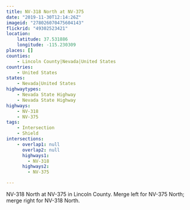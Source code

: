 ```yaml
---
title: NV-318 North at NV-375
date: "2019-11-30T12:14:26Z"
imageid: "278026070475604143"
flickrid: "49302523421"
location:
    latitude: 37.531886
    longitude: -115.230309
places: []
counties:
    - Lincoln County|Nevada|United States
countries:
    - United States
states:
    - Nevada|United States
highwaytypes:
    - Nevada State Highway
    - Nevada State Highway
highways:
    - NV-318
    - NV-375
tags:
    - Intersection
    - Shield
intersections:
    - overlap1: null
      overlap2: null
      highways1:
        - NV-318
      highways2:
        - NV-375

---
```

NV-318 North at NV-375 in Lincoln County.  Merge left for NV-375 North; merge right for NV-318 North.